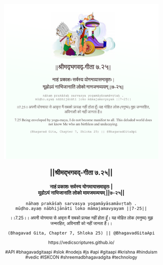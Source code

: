 <img src="../../asset/BG_7_25.png"/>
<center><h2>||श्रीमद्‍भगवद्‍-गीता ७.२५||</h2>
<h3>नाहं प्रकाशः सर्वस्य योगमायासमावृतः |<br/>मूढोऽयं नाभिजानाति लोको मामजमव्ययम् ||७-२५||</h3>
<pre>nāhaṃ prakāśaḥ sarvasya yogamāyāsamāvṛtaḥ .<br/>mūḍho.ayaṃ nābhijānāti loko māmajamavyayam ||7-25||</pre>
<p>।।7.25।। अपनी योगमाया से आवृत्त मैं सबको प्रत्यक्ष नहीं होता हूँ। यह मोहित लोक (मनुष्य) मुझ जन्मरहित, अविनाशी को नहीं जानता है।।</p>
<pre>(Bhagavad Gita, Chapter 7, Shloka 25) || @BhagavadGitaApi</pre><p>https://vedicscriptures.github.io/</p><p>#API #bhagavadgitaapi #slok #nodejs #js #api #gitaapi #krishna #hinduism #vedic #ISKCON #shreemadbhagavadgita #technology</p></center>